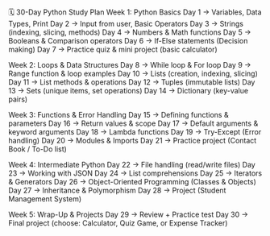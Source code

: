 🗓️ 30-Day Python Study Plan
Week 1: Python Basics
Day 1 → Variables, Data Types, Print 
Day 2 → Input from user, Basic Operators
Day 3 → Strings (indexing, slicing, methods)
Day 4 → Numbers & Math functions
Day 5 → Booleans & Comparison operators
Day 6 → If-Else statements (Decision making)
Day 7 → Practice quiz & mini project (basic calculator)

Week 2: Loops & Data Structures
Day 8 → While loop & For loop
Day 9 → Range function & loop examples
Day 10 → Lists (creation, indexing, slicing)
Day 11 → List methods & operations
Day 12 → Tuples (immutable lists)
Day 13 → Sets (unique items, set operations)
Day 14 → Dictionary (key-value pairs)

Week 3: Functions & Error Handling
Day 15 → Defining functions & parameters
Day 16 → Return values & scope
Day 17 → Default arguments & keyword arguments
Day 18 → Lambda functions
Day 19 → Try-Except (Error handling)
Day 20 → Modules & Imports
Day 21 → Practice project (Contact Book / To-Do list)

Week 4: Intermediate Python
Day 22 → File handling (read/write files)
Day 23 → Working with JSON
Day 24 → List comprehensions
Day 25 → Iterators & Generators
Day 26 → Object-Oriented Programming (Classes & Objects)
Day 27 → Inheritance & Polymorphism
Day 28 → Project (Student Management System)

Week 5: Wrap-Up & Projects
Day 29 → Review + Practice test
Day 30 → Final project (choose: Calculator, Quiz Game, or Expense Tracker)
